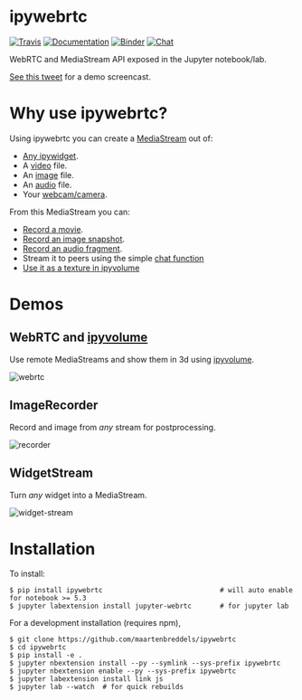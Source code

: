 # ipywebrtc

[![Travis](https://travis-ci.org/maartenbreddels/ipywebrtc.svg?branch=master)](https://travis-ci.org/maartenbreddels/ipywebrtc)
[![Documentation](https://readthedocs.org/projects/ipywebrtc/badge/?version=latest)](https://ipywebrtc.readthedocs.io/en/latest/)
[![Binder](https://mybinder.org/badge.svg)](https://mybinder.org/v2/gh/maartenbreddels/ipywebrtc/master?filepath=docs/source)
[![Chat](https://badges.gitter.im/Join%20Chat.svg)](https://gitter.im/jupyter-widgets/Lobby)

WebRTC and MediaStream API exposed in the Jupyter notebook/lab.

[See this tweet](https://twitter.com/maartenbreddels/status/1027995865024262144) for a demo screencast.


# Why use ipywebrtc?

Using ipywebrtc you can create a [MediaStream](api.html#ipywebrtc.webrtc.MediaStream) out of:
 * [Any ipywidget](https://ipywebrtc.readthedocs.io/en/latest/api.html#ipywebrtc.webrtc.WidgetStream).
 * A [video](https://ipywebrtc.readthedocs.io/en/latest/api.html#ipywebrtc.webrtc.VideoStream) file.
 * An [image](https://ipywebrtc.readthedocs.io/en/latest/api.html#ipywebrtc.webrtc.ImageStream) file.
 * An [audio](https://ipywebrtc.readthedocs.io/en/latest/api.html#ipywebrtc.webrtc.AudioStream) file.
 * Your [webcam/camera](https://ipywebrtc.readthedocs.io/en/latest/api.html#ipywebrtc.webrtc.CameraStream).

From this MediaStream you can:

 * [Record a movie](https://ipywebrtc.readthedocs.io/en/latest/api.html#ipywebrtc.webrtc.VideoRecorder).
 * [Record an image snapshot](https://ipywebrtc.readthedocs.io/en/latest/api.html#ipywebrtc.webrtc.ImageRecorder).
 * [Record an audio fragment](https://ipywebrtc.readthedocs.io/en/latest/api.html#ipywebrtc.webrtc.AudioRecorder).
 * Stream it to peers using the simple [chat function](https://ipywebrtc.readthedocs.io/en/latest/api.html#ipywebrtc.chat)
 * [Use it as a texture in ipyvolume](https://twitter.com/maartenbreddels/status/894983501996584961) 


# Demos

## WebRTC and [ipyvolume](https://github.com/maartenbreddels/ipyvolume/)
Use remote MediaStreams and show them in 3d using [ipyvolume](https://github.com/maartenbreddels/ipyvolume/).

![webrtc](https://user-images.githubusercontent.com/1765949/43977008-03dbfac0-9ce3-11e8-9bb9-4a5f8f2cc79a.gif)

## ImageRecorder

Record and image from *any* stream for postprocessing.

![recorder](https://user-images.githubusercontent.com/1765949/43978560-fe0bf500-9ce7-11e8-81b9-9d30d26d7492.gif)

## WidgetStream

Turn *any* widget into a MediaStream.

![widget-stream](https://user-images.githubusercontent.com/1765949/43977992-1668d534-9ce6-11e8-8fab-783105476e98.gif)

# Installation


To install:

```
$ pip install ipywebrtc                             # will auto enable for notebook >= 5.3
$ jupyter labextension install jupyter-webrtc       # for jupyter lab
```

For a development installation (requires npm),

```
$ git clone https://github.com/maartenbreddels/ipywebrtc
$ cd ipywebrtc
$ pip install -e .
$ jupyter nbextension install --py --symlink --sys-prefix ipywebrtc
$ jupyter nbextension enable --py --sys-prefix ipywebrtc
$ jupyter labextension install link js
$ jupyter lab --watch  # for quick rebuilds
```
